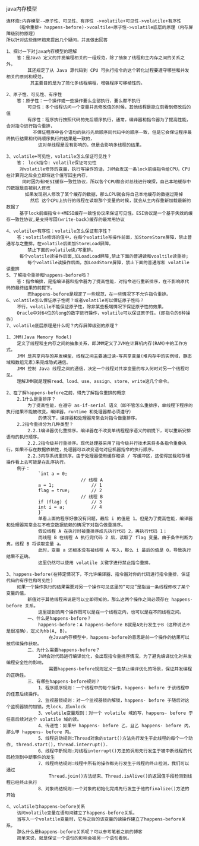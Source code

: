 java内存模型

    连环炮:内存模型-→原子性、可见性、有序性 ->volatile+可见性->volatile+有序性
        （指令重排+ happens-before)->voaltile+原子性->volatile底层的原理（内存屏障级别的原理)
    所以针对这些连环炮来提出几个疑问，并且做出回答

    1、探讨一下对java内存模型的理解
        答：是Java 定义的并发编程相关的一组规范，除了抽象了线程和主内存之间的关系之外，
            其还规定了从 Java 源代码到 CPU 可执行指令的这个转化过程要遵守哪些和并发相关的原则和规范，
             其主要目的是为了简化多线程编程，增强程序可移植性的。

    2、原子性、可见性、有序性
        答：原子性：一个操作或一些操作要么全部执行，要么都不执行
            可见性：多个线程访问一个变量并且修改值的时候，其他线程是能立刻看到修改后的值
            有序性：程序执行按照代码的先后顺序执行，通常，编译器和指令器为了提高性能，会对指令进行指令重排，
              不保证程序中各个语句的执行先后顺序同代码中的顺序一致，但是它会保证程序最终执行结果和代码顺序执行的结果是一致的，
                这对单线程是没有影响的，但是会影响多线程的结果。

    3、volatile+可见性，volatile怎么保证可见性？
        答： lock指令: volatile保证可见性
         对volatile修饰的变量，执行写操作的话，JVM会发送一条lock前缀指令给CPU，CPU在计算完之后会立即将这个值写回主内存，
          同时因为有MESI缓存一致性协议，所以各个CPU都会对总线进行嗅探，自己本地缓存中的数据是否被别人修改
           如果发现别人修改了某个缓存的数据，那么CPU就会将自己本地缓存的数据过期掉
             然后 这个CPU上执行的线程在读取那个变量的时候，就会从主内存重新加载最新的数据了
         基于lock前缀指令＋+MESI缓存一致性协议来保证可见性。ESI协议是一个基于失效的缓存一致性协议,是支持写回(write-back)缓存的最常用协议

    4、volatile+有序性：volatile怎么保证有序性？
        答：volatile修饰的值中，在每个volatile写操作前面，加StoreStore屏障，禁止普通写与之重排。在volatile后面加StoreLoad屏障，
            禁止下面的volatile读/写重排。
         每个volatile读操作后面,加LoadLoad屏障,禁止下面的普通读和voaltile读重排;
            每个volatile读操作后面，加LoadStore屏障，禁止下面的普通写和 volatile读重排
    5、了解指令重排和happens-before吗？
        答：指令编排，是指编译器和指令器为了提高性能，对指令进行重新排序，在不影响原代码的最终结果的前提下。
            而happens-before是规定了一些规范，在一些情况下不允许指令重排。
    6、volatile怎么保证原子性呢？或者volatile可以保证原子性吗？
        不行。volatile不能保证原子性，除非某些极端情况下保证原子性的效果。
        Oracle中对64位的long的数字进行操作，volatile可以保证原子性。(即指令的6种操作)
    7、volatile底层原理是什么呢？内存屏障级别的原理？
            
    1、JMM(Java Memory Model)
        定义了线程和主内存之间的抽象关系，即JMM定义了JVM在计算机内存(RAM)中的工作方式。
        JMM 是共享内存的并发模型，线程之间主要通过读-写共享变量(堆内存中的实例域，静态域和数组元素)来完成隐式通信。
        JMM 控制 Java 线程之间的通信，决定一个线程对共享变量的写入何时对另一个线程可见。
        理解JMM就是理解read、load、use、assign、store、write这几个命令。

    2、在了解happens-before之前，得先了解指令重排的概念
        2.1什么是重排序？
            为了提高性能，在遵守 as-if-serial 语义（即不管怎么重排序，单线程下程序的执行结果不能被改变。编译器，runtime 和处理器都必须遵守）
                的情况下，编译器和处理器常常会对指令做重排序。
        2.2指令重排分为几种类型？
            2.2.1编译器优化重排序。编译器在不改变单线程程序语义的前提下，可以重新安排语句的执行顺序。
            2.2.2指令级并行重排序。现代处理器采用了指令级并行技术来将多条指令重叠执行。如果不存在数据依赖性，处理器可以改变语句对应机器指令的执行顺序。
            2.2.3内存系统重排序。由于处理器使用缓存和读 / 写缓冲区，这使得加载和存储操作看上去可能是在乱序执行。
        例子：
                `int a = 0;
                                // 线程 A
                a = 1;              // 1
                flag = true;        // 2
                                // 线程 B
                if (flag) {         // 3
                int i = a;          // 4
                }`
                单看上面的程序好像没有问题，最后 i 的值是 1。但是为了提高性能，编译器和处理器常常会在不改变数据依赖的情况下对指令做重排序。
                假设线程 A 在执行时被重排序成先执行代码 2，再执行代码 1；
                而线程 B 在线程 A 执行完代码 2 后，读取了 flag 变量。由于条件判断为真，线程 B 将读取变量 a。
                此时，变量 a 还根本没有被线程 A 写入，那么 i 最后的值是 0，导致执行结果不正确。
                这里仍然可以使用 volatile 关键字进行禁止指令重排。

    3、happens-before(在特定情况下，不允许编译器、指令器对你的代码进行指令重排，保证代码的有序性和可见性)
        如果一个操作执行的结果需要对另一个操作可见这里的“可见”是指当一条线程修改了某个变量的值，
            新值对于其他线程来说是可以立即得知的，那么这两个操作之间必须存在 happens-before 关系。
                这里提到的两个操作既可以是在一个线程之内，也可以是在不同线程之间。
            一、什么是happens-before？
                happens-before：A happens-before B就是A先行发生于B（这种说法不是很准确），定义为hb(A, B)。
                    在Java内存模型中，happens-before的意思是前一个操作的结果可以被后续操作获取。
            二、为什么需要happens-before？
                JVM会对代码进行编译优化，会出现指令重排序情况，为了避免编译优化对并发编程安全性的影响，
                    需要happens-before规则定义一些禁止编译优化的场景，保证并发编程的正确性。
            三、有哪些happens-before规则？
                1、程序顺序规则：一个线程中的每个操作，happens- before 于该线程中的任意后续操作。
                2、监视器锁规则：对一个监视器锁的解锁，happens- before 于随后对这个监视器锁的加锁。先lock，后unlock
                3、volatile变量规则：对一个 volatile 域的写，happens- before 于任意后续对这个 volatile 域的读。
                4、传递性：如果甲 happens- before 乙，且乙 happens- before 丙，那么甲 happens- before 丙。
                5、线程启动规则:Thread对象的start()方法先行发生于此线程的每个一个动作, thread.start()，thread.interrupt().
                6、线程中断规则:对线程interrupt()方法的调用先行发生于被中断线程的代码检测到中断事件的发生
                7、线程终结规则:线程中所有的操作都先行发生于线程的终止检测，我们可以通过
                    Thread.join()方法结束、Thread.isAlive()的返回值手段检测到线程已经终止执行
                8、对象终结规则:一个对象的初始化完成先行发生于他的finalize()方法的开始

    4、volatile与happens-before关系
        访问volatile变量在语句间建立了happens-before关系。
        当写入一个volatile变量时，它与之后的该变量的读操作建立了happens-before关系。
        那么什么是happens-before关系呢？可以参考笔者之前的博客
        简单来说，就是保证一个语句的影响会被另一个语句看到。
